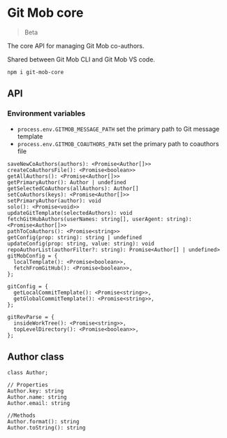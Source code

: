 # Git Mob core

> Beta

The core API for managing Git Mob co-authors.

Shared between Git Mob CLI and Git Mob VS code.

```
npm i git-mob-core
```

## API

### Environment variables

- `process.env.GITMOB_MESSAGE_PATH` set the primary path to Git message template
- `process.env.GITMOB_COAUTHORS_PATH` set the primary path to coauthors file

```TS
saveNewCoAuthors(authors): <Promise<Author[]>>
createCoAuthorsFile(): <Promise<boolean>>
getAllAuthors(): <Promise<Author[]>>
getPrimaryAuthor(): Author | undefined
getSelectedCoAuthors(allAuthors): Author[]
setCoAuthors(keys): <Promise<Author[]>>
setPrimaryAuthor(author): void
solo(): <Promise<void>>
updateGitTemplate(selectedAuthors): void
fetchGitHubAuthors(userNames: string[], userAgent: string): <Promise<Author[]>>
pathToCoAuthors(): <Promise<string>>
getConfig(prop: string): string | undefined
updateConfig(prop: string, value: string): void
repoAuthorList(authorFilter?: string): Promise<Author[] | undefined>
gitMobConfig = {
  localTemplate(): <Promise<boolean>>,
  fetchFromGitHub(): <Promise<boolean>>,
};

gitConfig = {
  getLocalCommitTemplate(): <Promise<string>>,
  getGlobalCommitTemplate(): <Promise<string>>,
};

gitRevParse = {
  insideWorkTree(): <Promise<string>>,
  topLevelDirectory(): <Promise<boolean>>,
};
```

## Author class

```TS
class Author;

// Properties
Author.key: string
Author.name: string
Author.email: string

//Methods
Author.format(): string
Author.toString(): string
```
